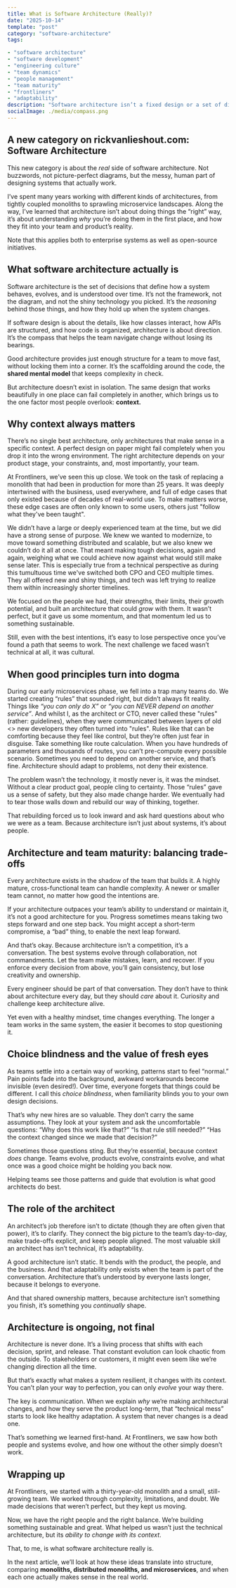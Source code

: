 ```yaml
---
title: What is Software Architecture (Really)?
date: "2025-10-14"
template: "post"
category: "software-architecture"
tags:

- "software architecture"
- "software development"
- "engineering culture"
- "team dynamics"
- "people management"
- "team maturity"
- "frontliners"
- "adaptability"
description: "Software architecture isn’t a fixed design or a set of diagrams, it’s the evolving set of decisions that guide how a system behaves and grows with its team."
socialImage: ./media/compass.png
---
```


## A new category on rickvanlieshout.com: Software Architecture

This new category is about the *real* side of software architecture.
Not buzzwords, not picture-perfect diagrams, but the messy, human part of designing systems that actually work.

I’ve spent many years working with different kinds of architectures, from tightly coupled monoliths to sprawling microservice landscapes. Along the way, I’ve learned that architecture isn’t about doing things the “right” way, it’s about understanding *why* you’re doing them in the first place, and how they fit into your team and product’s reality.

Note that this applies both to enterprise systems as well as open-source initiatives.

## What software architecture actually is

Software architecture is the set of decisions that define how a system behaves, evolves, and is understood over time.
It’s not the framework, not the diagram, and not the shiny technology you picked. It’s the *reasoning* behind those things, and how they hold up when the system changes.

If software design is about the details, like how classes interact, how APIs are structured, and how code is organized, architecture is about direction.
It’s the compass that helps the team navigate change without losing its bearings.

Good architecture provides just enough structure for a team to move fast, without locking them into a corner. It’s the scaffolding around the code, the **shared mental model** that keeps complexity in check.

But architecture doesn’t exist in isolation. The same design that works beautifully in one place can fail completely in another, which brings us to the one factor most people overlook: **context.**

## Why context always matters

There’s no single best architecture, only architectures that make sense in a specific context.
A perfect design on paper might fail completely when you drop it into the wrong environment. The right architecture depends on your product stage, your constraints, and, most importantly, your team.

At Frontliners, we’ve seen this up close.
We took on the task of replacing a monolith that had been in production for more than 25 years. It was deeply intertwined with the business, used everywhere, and full of edge cases that only existed because of decades of real-world use.
To make matters worse, these edge cases are often only known to some users, others just "follow what they've been taught".

We didn’t have a large or deeply experienced team at the time, but we did have a strong sense of purpose.
We knew we wanted to modernize, to move toward something distributed and scalable, but we also knew we couldn’t do it all at once. That meant making tough decisions, again and again, weighing what we could achieve now against what would still make sense later. This is especially true from a technical perspective as during this tumultuous time we've switched both CPO and CEO multiple times. They all offered new and shiny things, and tech was left trying to realize them within increasingly shorter timelines.

We focused on the people we had, their strengths, their limits, their growth potential, and built an architecture that could *grow* with them.
It wasn’t perfect, but it gave us some momentum, and that momentum led us to something sustainable.

Still, even with the best intentions, it’s easy to lose perspective once you’ve found a path that seems to work. The next challenge we faced wasn’t technical at all, it was cultural.

## When good principles turn into dogma

During our early microservices phase, we fell into a trap many teams do.
We started creating “rules” that sounded right, but didn’t always fit reality.
Things like *“you can only do X”* or *“you can NEVER depend on another service”*.
And whilst I, as the architect or CTO, never called these "rules" (rather: guidelines), when they were communicated between layers of old <> new developers they often turned into "rules".
Rules like that can be comforting because they feel like control, but they’re often just fear in disguise.
Take something like route calculation. When you have hundreds of parameters and thousands of routes, you can’t pre-compute every possible scenario. Sometimes you need to depend on another service, and that’s fine. Architecture should adapt to problems, not deny their existence.

The problem wasn’t the technology, it mostly never is, it was the mindset.
Without a clear product goal, people cling to certainty. Those “rules” gave us a sense of safety, but they also made change harder. We eventually had to tear those walls down and rebuild our way of thinking, together.

That rebuilding forced us to look inward and ask hard questions about who we were as a team. Because architecture isn’t just about systems, it’s about people.

## Architecture and team maturity: balancing trade-offs

Every architecture exists in the shadow of the team that builds it.
A highly mature, cross-functional team can handle complexity. A newer or smaller team cannot, no matter how good the intentions are.

If your architecture outpaces your team’s ability to understand or maintain it, it’s not a good architecture for you.
Progress sometimes means taking two steps forward and one step back. You might accept a short-term compromise, a “bad” thing, to enable the next leap forward.

And that’s okay.
Because architecture isn’t a competition, it’s a conversation. The best systems evolve through collaboration, not commandments.
Let the team make mistakes, learn, and recover. If you enforce every decision from above, you’ll gain consistency, but lose creativity and ownership.

Every engineer should be part of that conversation. They don’t have to think about architecture every day, but they should *care* about it. Curiosity and challenge keep architecture alive.

Yet even with a healthy mindset, time changes everything. The longer a team works in the same system, the easier it becomes to stop questioning it.

## Choice blindness and the value of fresh eyes

As teams settle into a certain way of working, patterns start to feel “normal.”
Pain points fade into the background, awkward workarounds become invisible (even desired!). Over time, everyone forgets that things could be different. I call this *choice blindness*, when familiarity blinds you to your own design decisions.

That’s why new hires are so valuable.
They don’t carry the same assumptions. They look at your system and ask the uncomfortable questions:
“Why does this work like that?”
“Is that rule still needed?”
“Has the context changed since we made that decision?”

Sometimes those questions sting. But they’re essential, because context *does* change.
Teams evolve, products evolve, constraints evolve, and what once was a good choice might be holding you back now.

Helping teams see those patterns and guide that evolution is what good architects do best.

## The role of the architect

An architect’s job therefore isn’t to dictate (though they are often given that power), it’s to clarify.
They connect the big picture to the team’s day-to-day, make trade-offs explicit, and keep people aligned. The most valuable skill an architect has isn’t technical, it’s adaptability.

A good architecture isn’t static. It bends with the product, the people, and the business.
And that adaptability only exists when the team is part of the conversation.
Architecture that’s understood by everyone lasts longer, because it belongs to everyone.

And that shared ownership matters, because architecture isn’t something you finish, it’s something you *continually* shape.

## Architecture is ongoing, not final

Architecture is never done. It’s a living process that shifts with each decision, sprint, and release.
That constant evolution can look chaotic from the outside. To stakeholders or customers, it might even seem like we’re changing direction all the time.

But that’s exactly what makes a system resilient, it changes with its context.
You can’t plan your way to perfection, you can only *evolve* your way there.

The key is communication. When we explain *why* we’re making architectural changes, and how they serve the product long-term, that “technical mess” starts to look like healthy adaptation.
A system that never changes is a dead one.

That’s something we learned first-hand. At Frontliners, we saw how both people and systems evolve, and how one without the other simply doesn’t work.

## Wrapping up

At Frontliners, we started with a thirty-year-old monolith and a small, still-growing team.
We worked through complexity, limitations, and doubt. We made decisions that weren’t perfect, but they kept us moving.

Now, we have the right people and the right balance.
We’re building something sustainable and great. What helped us wasn’t just the technical architecture, but its *ability to change with its context*.

That, to me, is what software architecture really is.

In the next article, we’ll look at how these ideas translate into structure, comparing **monoliths, distributed monoliths, and microservices**, and when each one actually makes sense in the real world.
